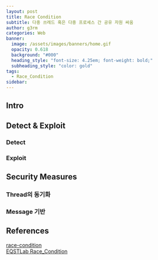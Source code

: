 ```yaml
---
layout: post
title: Race Condition
subtitle: 다중 쓰레드 혹은 다중 프로세스 간 공유 자원 싸움
author: g3rm
categories: Web
banner:
  image: /assets/images/banners/home.gif
  opacity: 0.618
  background: "#000"
  heading_style: "font-size: 4.25em; font-weight: bold;"
  subheading_style: "color: gold"
tags:
  - Race_Condition
sidebar:
---
```

## Intro


## Detect & Exploit 
### Detect

### Exploit


## Security Measures
### Thread의 동기화

### Message 기반 

## References
[race-condition](https://www.imperva.com/learn/application-security/race-condition/)   
[EQSTLab Race_Condition](https://github.com/EQSTLab/Race_Condition)   